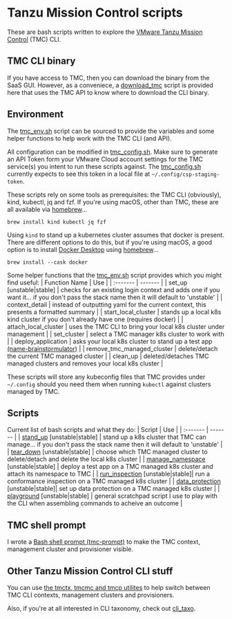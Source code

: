 # Tanzu Mission Control scripts
These are bash scripts written to explore the [VMware Tanzu Mission Control](https://tanzu.vmware.com/mission-control) (TMC) CLI.

## TMC CLI binary
If you have access to TMC, then you can download the binary from the SaaS GUI. However, as a conveniece, a [download_tmc](download_tmc) script is provided here that uses the TMC API to know where to download the CLI binary.

## Environment
The [tmc_env.sh](tmc_env.sh) script can be sourced to provide the variables and some helper functions to help work with the TMC CLI (and API). 

All configuration can be modified in [tmc_config.sh](tmc_config.sh). Make sure to generate an API Token form your VMware Cloud account settings for the TMC service(s) you intent to run these scripts against. The [tmc_config.sh](tmc_config.sh) currently expects to see this token in a local file at `~/.config/csp-staging-token`.

These scripts rely on some tools as prerequisites: the TMC CLI (obviously), kind, kubectl, jq and fzf.
If you're using macOS, other than TMC, these are all available via [homebrew](https://brew.sh)...
  
`brew install kind kubectl jq fzf`

Using `kind` to stand up a kubernetes cluster assumes that docker is present. There are different options to do this, but if you're using macOS, a good option is to install [Docker Desktop](https://www.docker.com/products/docker-desktop) using [homebrew](https://brew.sh)...

`brew install --cask docker`

Some helper functions that the [tmc_env.sh](tmc_env.sh) script provides which you might find useful:
| Function Name | Use |
| :------- | ------- |
| set_up \[unstable\|stable\] | checks for an existing login context and adds one if you want it... if you don't pass the stack name then it will default to 'unstable' |
| context_detail | instead of outputting yaml for the current context, this presents a formatted summary |
| start_local_cluster | stands up a local k8s kind cluster if you don't already have one (requires docker) |
| attach_local_cluster | uses the TMC CLI to bring your local k8s cluster under management |
| set_cluster | select a TMC manager k8s cluster to work with |
| deploy_application | asks your local k8s cluster to stand up a test app [(name-brainstormulator)](https://github.com/ali5ter/name-brainstormulator) |
| remove_tmc_managed_cluster | delete/detach the current TMC managed cluster |
| clean_up | deleted/detaches TMC managed clusters and removes your local k8s cluster |

These scripts will store any kubeconfig files that TMC provides under `~/.config` should you need them when running `kubectl` against clusters managed by TMC.

## Scripts
Current list of bash scripts and what they do:
| Script | Use |
| :------- | ------- |
| [stand_up](stand_up) \[unstable\|stable\] | stand up a k8s cluster that TMC can manage... if you don't pass the stack name then it will default to 'unstable' |
| [tear_down](tear_down) \[unstable\|stable\] | choose which TMC managed cluster to delete/detach and delete the local k8s cluster |
| [manage_namespace](manage_namespace) \[unstable\|stable\] | deploy a test app on a TMC managed k8s cluster and attach its namespace to TMC |
| [run_inspection](run_inspection) \[unstable\|stable\]| run a conformance inspection on a TMC managed k8s cluster |
| [data_protection](data_protection) \[unstable\|stable\]| set up data protection on a TMC managed k8s cluster |
| [playground](playground) \[unstable\|stable\] | general scratchpad script I use to play with the CLI when assembling commands to acheive an outcome |

## TMC shell prompt
I wrote a [Bash shell prompt (tmc-prompt)](https://github.com/ali5ter/tmc-prompt) to make the TMC context, management cluster and provisioner visible.

## Other Tanzu Mission Control CLI stuff
You can use [the tmctx, tmcmc and tmcp utilites](https://github.com/ali5ter/tmcctx) to help switch between TMC CLI contexts, management clusters and provisioners.

Also, if you're at all interested in CLI taxonomy, check out [cli_taxo](https://github.com/ali5ter/cli_taxo).
